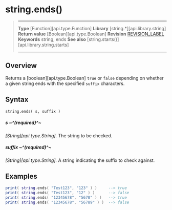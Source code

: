 
# string.ends()

> --------------------- ------------------------------------------------------------------------------------------
> __Type__              [Function][api.type.Function]
> __Library__           [string.*][api.library.string]
> __Return value__      [Boolean][api.type.Boolean]
> __Revision__          [REVISION_LABEL](REVISION_URL)
> __Keywords__          string, ends
> __See also__          [string.starts()][api.library.string.starts]
> --------------------- ------------------------------------------------------------------------------------------


## Overview

Returns a [boolean][api.type.Boolean] `true` or `false` depending on whether a given string ends with the specified `suffix` characters.


## Syntax

	string.ends( s, suffix )

##### s ~^(required)^~
_[String][api.type.String]._ The string to be checked.

##### suffix ~^(required)^~
_[String][api.type.String]._ A string indicating the suffix to check against.


## Examples

`````lua
print( string.ends( "Test123", "123" ) )     --> true
print( string.ends( "Test123", "12" ) )      --> false
print( string.ends( "12345678", "5678" ) )   --> true
print( string.ends( "12345678", "56789" ) )  --> false
`````
